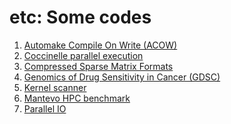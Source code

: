 <h1>etc: Some codes</h1>
<ol>
<li><a href="https://github.com/hmofrad/etc/tree/master/automake"  target="_blank">Automake Compile On Write (ACOW)</a> </li>
<li><a href="https://github.com/hmofrad/etc/tree/master/coccinelle"  target="_blank">Coccinelle parallel execution</a> </li>
<li><a href="https://github.com/hmofrad/etc/tree/master/CompressedSpMat"  target="_blank">Compressed Sparse Matrix Formats</a> </li>
<li><a href="https://github.com/hmofrad/etc/tree/master/gdsc"  target="_blank">Genomics of Drug Sensitivity in Cancer (GDSC)</a> </li>
<li><a href="https://github.com/hmofrad/etc/tree/master/KernelScanner"  target="_blank">Kernel scanner</a> </li>
<li><a href="https://github.com/hmofrad/etc/tree/master/mantevo"  target="_blank">Mantevo HPC benchmark</a> </li>
<li><a href="https://github.com/hmofrad/etc/tree/master/perfectlyparallel"  target="_blank">Parallel IO</a> </li>
</ol>



